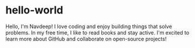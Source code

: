 # hello-world
Hello, I'm Navdeep! I love coding and enjoy building things that solve problems. In my free time, I like to read books and stay active. I'm excited to learn more about GitHub and collaborate on open-source projects!

